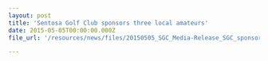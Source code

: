 ```yaml
---
layout: post
title: 'Sentosa Golf Club sponsors three local amateurs'
date: 2015-05-05T00:00:00.000Z
file_url: '/resources/news/files/20150505_SGC_Media-Release_SGC_sponsors_three_local amateurs.pdf'

---
```


